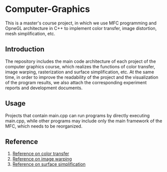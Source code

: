 # Computer-Graphics
This is a master's course project, in which we use MFC programming and OpneGL architecture in C++ to implement color transfer, image distortion, mesh simplification, etc.

## Introduction
The repository includes the main code architecture of each project of the computer graphics course, which realizes the functions of color transfer, image warping, rasterization and surface simplification, etc. At the same time, in order to improve the readability of the project and the visualization of the program results, we also attach the corresponding experiment reports and development documents.

## Usage
Projects that contain main.cpp can run programs by directly executing main.cpp, while other programs may include only the main framework of the MFC, which needs to be reorganized.

## Reference
1.  [Reference on color transfer](https://ieeexplore.ieee.org/abstract/document/946629)  
2.  [Reference on image warping](https://www.sciencedirect.com/science/article/abs/pii/S1049965284710157)
3.  [Reference on surface simplification](https://dl.acm.org/doi/pdf/10.1145/258734.258849)
